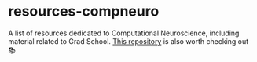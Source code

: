 # resources-compneuro
A list of resources dedicated to Computational Neuroscience, including material related to Grad School. 
[This repository](https://github.com/satpreetsingh/awesome-compneuro) is also worth checking out :books:
